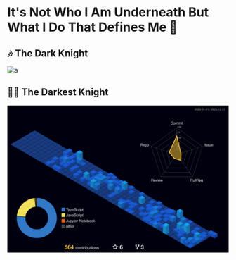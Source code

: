 # It's Not Who I Am Underneath But What I Do That Defines Me 🦇


## 🎶 The Dark Knight

 ![a](https://spotify-recently-played-readme.vercel.app/api?user=s7jdoe0lin941mqddh4q3kz69&count=4) 


## 👩‍💻 The Darkest Knight


 ![b](./profile-3d-contrib/profile-night-view.svg)
 
<!--
**Akilesh2112/Akilesh2112** is a ✨ _special_ ✨ repository because its `README.md` (this file) appears on your GitHub profile.

Here are some ideas to get you started:

- 🔭 I’m currently working on ...
- 🌱 I’m currently learning ...
- 👯 I’m looking to collaborate on ...
- 🤔 I’m looking for help with ...
- 💬 Ask me about ...
- 📫 How to reach me: ...
- 😄 Pronouns: ...
- ⚡ Fun fact: ...

### It's Not Who I Am Underneath But What I Do That Defines Me 🦇

| The Dark Knight                                                                                    | The Darkest Knight                                |
| -------------------------------------------------------------------------------------------------- | ------------------------------------------------- |
| <img width=700/>                                                                                   |      <img width=500/>                             |
| ![a](https://spotify-recently-played-readme.vercel.app/api?user=s7jdoe0lin941mqddh4q3kz69&count=4) | ![b](./profile-3d-contrib/profile-night-view.svg) |

-->
